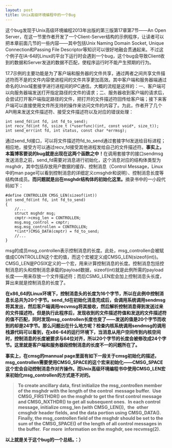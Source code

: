 ```yaml
---
layout: post
title: Unix高级环境编程中的一个Bug
---
```


这个bug发现于Unix高级环境编程2013年出版的第三版第17章第7节——An Open Server，在这一节里作者开发了一个Client-Server结构的示例程序，让读者可以把本章前面几节的一些内容——其中包括Unix Naming Domain Socket, Unique Connection和Passing File Descriptor等知识可以很好地融会贯通起来。不过这个例子在IA-64的Linux的平台下运行时会遇到一个bug，这个bug会导致Client收到的数据和Server发送的数据不匹配，使程序运行时不能产生预期的行为。

17.7示例的主要功能是为了客户端和服务器的文件共享，通过两者之间共享文件描述符而不是的文件内容使进程间的文件共享更加高效。其中客户端和服务器端通过命名的Unix域套接字进行进程间的IPC通信。大概的流程是这样的：一、客户端可以向服务器端发送打开指定路径的文件的请求；二、服务器收到客户端的请求后，会尝试打开客户端指定路径的文件，把打开的文件描述符回传给客户端；接下来客户端可以直接使用文件所支持的操作来访问文件的内容了。为此，作者开了几个API用来发送文件描述符、接受文件描述符以及对应的错误处理：

	int send_fd(int fd, int fd_to_send);
	int recv_fd(int fd, ssize_t (*userfunc)(int, const void*, size_t));
	int send_err(int fd, int status, const char *errmsg);

通过send_fd接口，可以将文件描述符fd_to_send通过套接字fd发送给目标进程；相应地，接受方可以通过recv_fd接受其他进程发给自己的文件描述符。<strong>事实上，本篇博客要说的bug就是出现在这两个函数之中！</strong>在调用套接字的接口sendmsg发送消息之前，send_fd需要对消息进行初始化，这个消息对应的结构体类型为msghdr，其中包括存放用户数据的缓存、控制消息（Control Message，Linux中的man page可以看到控制消息的详细定义cmsghdr和说明）、控制消息长度等结构体成员。<strong>而问题就是出在msghdr结构体的初始化这里。</strong>摘录书中的一小段代码如下：

	#define CONTROLLEN CMSG_LEN(sizeof(int))
	int send_fd(int fd, int fd_to_send)
	{
		//...
		struct msghdr msg;
		cmptr->cmsg_len = CONTROLLEN;
		msg.msg_control = cmptr;
		msg.msg_controllen = CONTROLLEN;
		*(int*)CMSG_DATA(cmptr) = fd_to_send;
		//...
	}

msg的成员msg_controllen表示控制消息的长度。此处，msg_controllen会被赋值成CONTROLLEN这个宏的值，而这个宏被定义成CMSG_LEN(sizeof(int))。CMSG_LEN是POSIX定义的一个宏，用来计算控制消息的长度。控制消息包括控制消息的头和控制消息承载的payload数据，sizeof(int)就是此例所需的payload长度——用来存放一个文件描述符；而后CSMG_LEN宏会加上控制消息头长度，算出来就是控制消息的长度了。

**在x86_64的Linux环境下，控制消息头的长度为16个字节，所以在此例中控制消息长总共为20个字节。send_fd在初始化消息完成后，会调用系统调用sendmsg将其发出，然后客户端调用recvmsg将其接收，然后解析控制消息得到发送过来的文件描述符。但是执行此程序后，发现收到的文件描述符值和发送的文件描述符的值不匹配，同时<strong>发现msg_controllen长度也变了——发送的值是20个字节而收到的却是24字节。那么问题出在什么地方呢？检查内核系统调用sendmsg的调用栈源代码可以看到，在x86-64的运行环境下，当消息从用户空间传到内核空间时，控制消息的长度被要求与64位对齐，所以20个字节的长度会被修改成24个字节。这里就是客户端和服务器段控制消息的长度不一的问题所在了。**

**事实上，在cmsg的mannual page里面有如下一段关于cmsg初始化的描述，msg_controllen需要使用CMSG_SPACE的这个宏来初始化——CMSG_SPACE这个宏会自动控制消息作对齐操作。而Unix高级环境编程书中使用CMSG_LEN宏来初始化msg_controllen的方式是不对的。**
>To create ancillary data, first initialize the msg_controllen member of the msghdr with the length of the control  message buffer.  Use CMSG_FIRSTHDR() on the msghdr to get the first control message and CMSG_NXTHDR() to get all subsequent ones.  In each control message, initialize cmsg_len (with CMSG_LEN()),  the  other  cmsghdr header fields, and the data portion using CMSG_DATA().  Finally, the msg_controllen field of the msghdr should be set to the sum of the CMSG_SPACE() of the length of all control messages in the buffer.  For more  information on the msghdr, see recvmsg(2).  

以上就是关于这个bug的一个总结。：）
